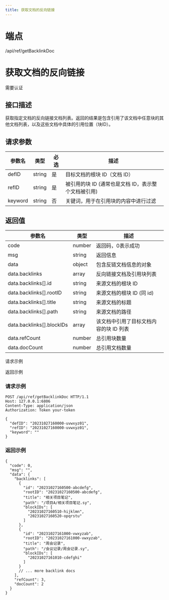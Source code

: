 ```yaml
---
title: 获取文档的反向链接
---
```

# 端点

/api/ref/getBacklinkDoc

# 获取文档的反向链接

需要认证

## 接口描述

获取指定文档的反向链接文档列表。返回的结果是包含引用了该文档中任意块的其他文档列表，以及这些文档中具体的引用位置（块ID）。

## 请求参数

| 参数名 | 类型 | 必选 | 描述 |
| --- | --- | --- | --- |
| defID | string | 是 | 目标文档的根块 ID（文档 ID） |
| refID | string | 是 | 被引用的块 ID (通常也是文档 ID，表示整个文档被引用) |
| keyword | string | 否 | 关键词，用于在引用块的内容中进行过滤 |

## 返回值

| 参数名 | 类型 | 描述 |
| --- | --- | --- |
| code | number | 返回码，0表示成功 |
| msg | string | 返回信息 |
| data | object | 包含反链文档信息的对象 |
| data.backlinks | array | 反向链接文档及引用块列表 |
| data.backlinks\[\].id | string | 来源文档的根块 ID |
| data.backlinks\[\].rootID | string | 来源文档的根块 ID (同 id) |
| data.backlinks\[\].title | string | 来源文档的标题 |
| data.backlinks\[\].path | string | 来源文档的路径 |
| data.backlinks\[\].blockIDs | array | 该文档中引用了目标文档内容的块 ID 列表 |
| data.refCount | number | 总引用块数量 |
| data.docCount | number | 总引用文档数量 |

请求示例

返回示例

### 请求示例

```
POST /api/ref/getBacklinkDoc HTTP/1.1
Host: 127.0.0.1:6806
Content-Type: application/json
Authorization: Token your-token

{
  "defID": "20231027160000-uvwxyz01",
  "refID": "20231027160000-uvwxyz01",
  "keyword": ""
}
```

### 返回示例

```
{
  "code": 0,
  "msg": "",
  "data": {
    "backlinks": [
      {
        "id": "20231027160500-abcdefg",
        "rootID": "20231027160500-abcdefg",
        "title": "相关项目笔记",
        "path": "/项目A/相关项目笔记.sy",
        "blockIDs": [
          "20231027160510-hijklmn",
          "20231027160520-opqrstu"
        ]
      },
      {
        "id": "20231027161000-vwxyzab",
        "rootID": "20231027161000-vwxyzab",
        "title": "周会记录",
        "path": "/会议记录/周会记录.sy",
        "blockIDs": [
          "20231027161010-cdefghi"
        ]
      }
      // ... more backlink docs
    ],
    "refCount": 3,
    "docCount": 2
  }
}
```

